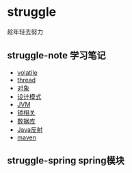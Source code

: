 # struggle

趁年轻去努力
## struggle-note 学习笔记

[//]: # (### gitee)

[//]: # (- [volatile]&#40;https://gitee.com/BuZhouDiao/struggle/blob/master/struggle-note/src/main/java/com/struggle/volatileTest/volatile.md&#41;)

[//]: # (- [thread]&#40;https://gitee.com/BuZhouDiao/struggle/blob/master/struggle-note/src/main/java/com/struggle/thread/thread.md&#41;)

[//]: # (- [对象]&#40;https://gitee.com/BuZhouDiao/struggle/blob/master/struggle-note/src/main/java/com/struggle/object/object.md&#41;)

[//]: # (- [设计模式]&#40;https://gitee.com/BuZhouDiao/struggle/blob/master/struggle-note/src/main/java/com/struggle/design/design.md&#41;)

[//]: # (- [JVM]&#40;https://gitee.com/BuZhouDiao/struggle/blob/master/struggle-note/src/main/java/com/struggle/memory/memory.md&#41;)

[//]: # (- [锁相关]&#40;https://gitee.com/BuZhouDiao/struggle/blob/master/struggle-note/src/main/java/com/struggle/thread/锁.MD&#41;)

[//]: # (- [数据库]&#40;https://gitee.com/BuZhouDiao/struggle/blob/master/struggle-note/src/main/java/com/struggle/database/normal.md&#41;)

[//]: # (- [Java反射]&#40;https://gitee.com/BuZhouDiao/struggle/blob/master/struggle-note/src/main/java/com/struggle/reflection/reflection.md&#41;)

[//]: # (- [maven]&#40;https://gitee.com/BuZhouDiao/struggle/blob/master/struggle-note/src/main/java/com/struggle/maven/maven.md&#41;)

- [volatile](https://github.com/gavin9508/struggle/blob/master/struggle-note/src/main/java/com/struggle/volatileTest/volatile.md)
- [thread](https://github.com/gavin9508/struggle/blob/master/struggle-note/src/main/java/com/struggle/thread/thread.md)
- [对象](https://github.com/gavin9508/struggle/blob/master/struggle-note/src/main/java/com/struggle/object/object.md)
- [设计模式](https://github.com/gavin9508/struggle/blob/master/struggle-note/src/main/java/com/struggle/design/design.md)
- [JVM](https://github.com/gavin9508/struggle/blob/master/struggle-note/src/main/java/com/struggle/memory/memory.md)
- [锁相关](https://github.com/gavin9508/struggle/blob/master/struggle-note/src/main/java/com/struggle/thread/锁.MD)
- [数据库](https://github.com/gavin9508/struggle/blob/master/struggle-note/src/main/java/com/struggle/database/normal.md)
- [Java反射](https://github.com/gavin9508/struggle/blob/master/struggle-note/src/main/java/com/struggle/reflection/reflection.md)
- [maven](https://github.com/gavin9508/struggle/blob/master/struggle-note/src/main/java/com/struggle/maven/maven.md)
## struggle-spring spring模块
